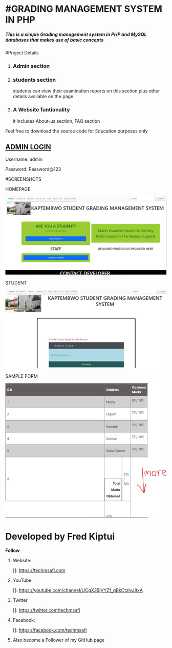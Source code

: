

# #GRADING MANAGEMENT SYSTEM IN PHP

##### This is a simple Grading management system in PHP and MySQL databases that makes use of basic concepts

#Project Details

1. ### Admin section

2. ### students section

   students can view their examination reports on this section plus other details available on the page

3. ### A Website funtionality

   it includes  About-us section, FAQ section



Feel free to download the source code  for Education purposes only

## <u>ADMIN LOGIN</u>

Username: admin

Password: Password@123



#SCREENSHOTS

HOMEPAGE

![](https://github.com/fredkiptui/KCA-University-Student-Grading-System-Project/blob/master/images/homepage.JPG)

STUDENT 

![](https://github.com/fredkiptui/KCA-University-Student-Grading-System-Project/blob/master/images/student.JPG)



SAMPLE FORM

![](https://github.com/fredkiptui/KCA-University-Student-Grading-System-Project/blob/master/images/result.JPG)



# Developed by Fred Kiptui

**Follow**

1) Website:

   []: https://techmsafi.com

2) YouTube

   []: https://youtube.com/channel/UCgX35jVYZf_qBkCtzIvJ8xA

3) Twitter

   []: https://twitter.com/techmsafi

4) Facebook:

   []: https://facebook.com/techmsafi

5) Also become a Follower of my GitHub page